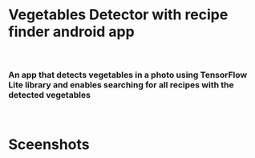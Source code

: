 # Vegetables Detector with recipe finder android app
&nbsp;
### An app that detects vegetables in a photo using TensorFlow Lite library and enables searching for all recipes with the detected vegetables
&nbsp;
# Sceenshots
&nbsp;
